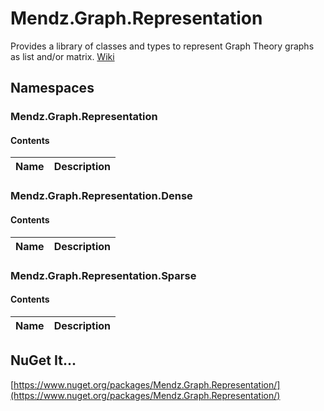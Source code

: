 # Mendz.Graph.Representation
Provides a library of classes and types to represent Graph Theory graphs as list and/or matrix. [Wiki](https://github.com/etmendz/Mendz.Graph.Representation/wiki)
## Namespaces
### Mendz.Graph.Representation
#### Contents
Name | Description
---- | -----------
### Mendz.Graph.Representation.Dense
#### Contents
Name | Description
---- | -----------
### Mendz.Graph.Representation.Sparse
#### Contents
Name | Description
---- | -----------
## NuGet It...
[https://www.nuget.org/packages/Mendz.Graph.Representation/](https://www.nuget.org/packages/Mendz.Graph.Representation/)
